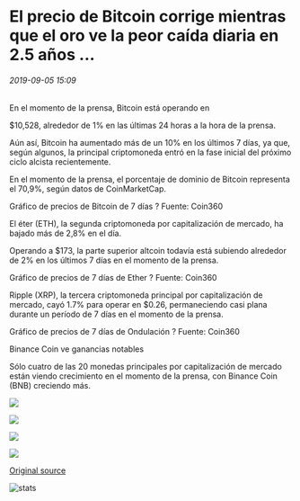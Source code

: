 # El precio de Bitcoin corrige mientras que el oro ve la peor caída diaria en 2.5 años ...

###### 2019-09-05 15:09

En el momento de la prensa, Bitcoin está operando en

$10,528, alrededor de 1% en las últimas 24 horas a la hora de la prensa.

Aún así, Bitcoin ha aumentado más de un 10% en los últimos 7 días, ya que, según algunos, la principal criptomoneda entró en la fase inicial del próximo ciclo alcista recientemente.

En el momento de la prensa, el porcentaje de dominio de Bitcoin representa el 70,9%, según datos de CoinMarketCap.

Gráfico de precios de Bitcoin de 7 días ? Fuente: Coin360

El éter (ETH), la segunda criptomoneda por capitalización de mercado, ha bajado más de 2,8% en el día.

Operando a $173, la parte superior altcoin todavía está subiendo alrededor de 2% en los últimos 7 días en el momento de la prensa.

Gráfico de precios de 7 días de Ether ? Fuente: Coin360

Ripple (XRP), la tercera criptomoneda principal por capitalización de mercado, cayó 1.7% para operar en $0.26, permaneciendo casi plana durante un período de 7 días en el momento de la prensa.

Gráfico de precios de 7 días de Ondulación ? Fuente: Coin360

Binance Coin ve ganancias notables

Sólo cuatro de las 20 monedas principales por capitalización de mercado están viendo crecimiento en el momento de la prensa, con Binance Coin (BNB) creciendo más.

![](https://s3.cointelegraph.com/storage/uploads/view/4a11e5c0e826e9ba382e7fa2516d5905.png)

![](https://s3.cointelegraph.com/storage/uploads/view/67c7461b0888def89b1791e70a4eb441.png)

![](https://s3.cointelegraph.com/storage/uploads/view/3d69cbd2cb13e95b9fa5bb04dfb71ee3.png)

![](https://s3.cointelegraph.com/storage/uploads/view/13f96f7e7a748788c326946e5a636626.png)

[Original source](https://cointelegraph.com/news/bitcoin-price-corrects-while-gold-sees-worst-daily-drop-in-25-years)

![stats](https://c.statcounter.com/11760860/0/a89fa40b/1/ "stats")